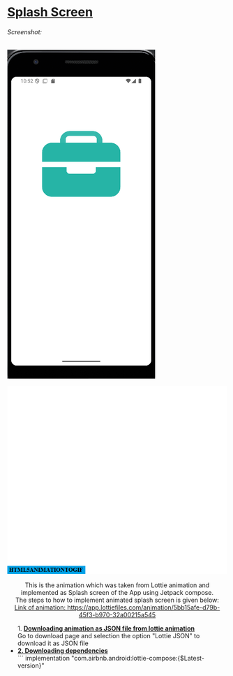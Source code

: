 # <u>Splash Screen</u>
###### Screenshot:
<img src="ss1.png">

![Reading](splash_new.gif)
<p align="center">This is the animation which was taken from Lottie animation and implemented as Splash screen of the App using Jetpack compose.<br>
The steps to how to implement animated splash screen is given below:<br>
<u>Link of animation: https://app.lottiefiles.com/animation/5bb15afe-d79b-45f3-b970-32a00215a545</u>
<br>
</p>
<p>
  <ul>
    <l1>1. <u><b>Downloading animation as JSON file from lottie animation</b></u><br>
              Go to download page and selection the option "Lottie JSON" to download it as JSON file
    </l1>
    <br>
    <li>
      <u><b>2. Downloading dependencies</b></u><br>
      ```
      implementation "com.airbnb.android:lottie-compose:{$Latest-version}"
    </li>
  </ul>
</p>

